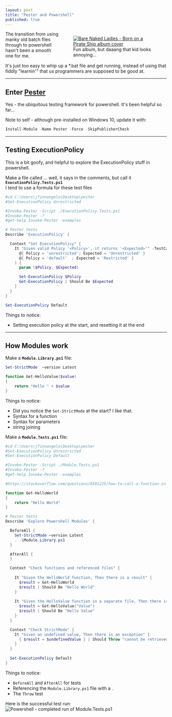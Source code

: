 ```yaml
---
layout: post
title: "Pester and Powershell"
published: true
---
```

<figure style="float:right; margin-left:3em; width:50%;">
	<a href="https://cps-static.rovicorp.com/3/JPG_400/MI0000/090/MI0000090531.jpg">
		<img src="https://github.com/FinnAngelo/FinnAngelo.github.io/raw/master/_posts/images/BNL_BornOnAPirateShip.jpg" alt="Bare Naked Ladies - Born on a Pirate Ship album cover"/>
	</a>
	<figcaption>Fun album, but daaang that kid looks annoying...</figcaption>
</figure>	
The transition from using manky old batch files through to powershell hasn't been a smooth one for me.  

It's just too easy to whip up a *.bat file and get running, instead of using that fiddly "learnin'" that us programmers are supposed to be good at. 

------------------------------------------------

Enter [Pester](https://github.com/pester/Pester)
------------------------------------------------

Yes - the ubiquitous testing framework for powershell. It's been helpful so far...

Note to self - although pre-installed on Windows 10, update it with:

```powershell
Install-Module -Name Pester -Force -SkipPublisherCheck
```

-----------------------

Testing ExecutionPolicy
-----------------------

This is a bit goofy, and helpful to explore the ExecutionPolicy stuff in powershell.

Make a file called ... well, it says in the comments, but call it  **`ExecutionPolicy.Tests.ps1`**  
I tend to use a formula for these test files

```powershell
#cd C:\Users\jfinnangelo\Desktop\pester
#Set-ExecutionPolicy Unrestricted

#Invoke-Pester -Script ./ExecutionPolicy.Tests.ps1
#Invoke-Pester -?
#get-help Invoke-Pester -examples

# Pester tests
Describe 'ExecutionPolicy' {

  Context "Set ExecutionPolicy" {
    It "Given valid Policy '<Policy>', it returns '<Expected>'" -TestCases @(
      @{ Policy = 'unrestricted'; Expected = 'Unrestricted' }
      @{ Policy = 'default'  ; Expected = 'Restricted' }
    ) {
      param ($Policy, $Expected)

      Set-ExecutionPolicy $Policy
      Get-ExecutionPolicy | Should Be $Expected
    }
  }
}

Set-ExecutionPolicy Default
```

Things to notice:

+ Setting execution policy at the start, and resetting it at the end

----------------

How Modules work
----------------

Make a **`Module.Library.ps1`** file:

```powershell
Set-StrictMode  –version Latest

function Get-HelloValue($value)
{
    return "Hello " + $value
}
```

Things to notice:

+ Did you notice the `Set-StrictMode` at the start? I like that.
+ Syntax for a function
+ Syntax for parameters
+ string joining

Make a **`Module.Tests.ps1`** file:

```powershell
#cd C:\Users\jfinnangelo\Desktop\pester
#Set-ExecutionPolicy Unrestricted
#Set-ExecutionPolicy Default

#Invoke-Pester -Script ./Module.Tests.ps1
#Invoke-Pester -?
#get-help Invoke-Pester -examples

#https://stackoverflow.com/questions/8501225/how-to-call-a-function-in-another-powershell-script-when-executing-powershell-sc

function Get-HelloWorld
{
    return "Hello World"
}

# Pester tests
Describe 'Explore Powershell Modules' {

  BeforeAll {
    Set-StrictMode –version Latest
    . .\Module.Library.ps1
  }

  AfterAll {
  }

  Context "Check functions and referenced files" {
    
    It "Given the HelloWorld function, Then there is a result" {
      $result = Get-HelloWorld
      $result | Should Be "Hello World"
    }
        
    It "Given the HelloValue function in a separate file, Then there is a result" {
      $result = Get-HelloValue("Value")
      $result | Should Be "Hello Value"
    }
  }

  Context "Check StrictMode" {
    It "Given an undefined value, Then there is an exception" {
      { $result = $undefinedValue } | Should Throw "cannot be retrieved because it has not been set"
    }
  }
  
  Set-ExecutionPolicy Default
}
```

Things to notice:

+ `BeforeAll` and `AfterAll` for tests
+ Referencing the `Module.Library.ps1` file  with a `.`
+ The `Throw` test

Here is the successful test run:  
![Powershell - completed run of Module.Tests.ps1](https://github.com/FinnAngelo/FinnAngelo.github.io/raw/master/_posts/images/Completed_Run_of__Module_Tests_ps1.png)